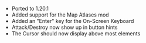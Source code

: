 - Ported to 1.20.1
- Added support for the Map Atlases mod
- Added an "Enter" key for the On-Screen Keyboard
- Attack/Destroy now show up in button hints
- The Cursor should now display above most elements